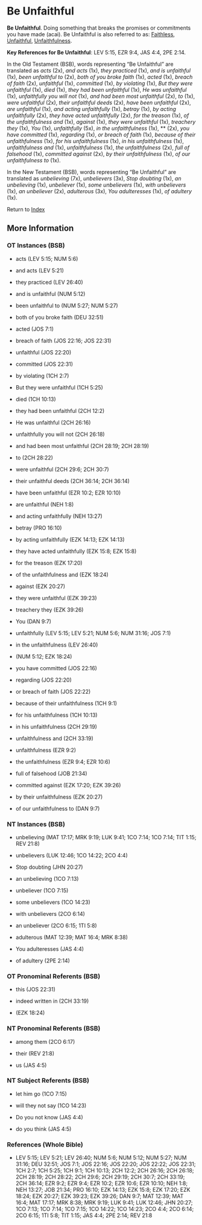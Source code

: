 # Be Unfaithful
**Be Unfaithful**. 
Doing something that breaks the promises or commitments you have made (acai). 
Be Unfaithful is also referred to as: 
[Faithless](Faithless.md), [Unfaithful](Unfaithful.2.md), [Unfaithfulness](Unfaithfulness.md). 


**Key References for Be Unfaithful**: 
LEV 5:15, EZR 9:4, JAS 4:4, 2PE 2:14. 


In the Old Testament (BSB), words representing “Be Unfaithful” are translated as 
*acts* (2x), *and acts* (1x), *they practiced* (1x), *and is unfaithful* (1x), *been unfaithful to* (2x), *both of you broke faith* (1x), *acted* (1x), *breach of faith* (2x), *unfaithful* (1x), *committed* (1x), *by violating* (1x), *But they were unfaithful* (1x), *died* (1x), *they had been unfaithful* (1x), *He was unfaithful* (1x), *unfaithfully you will not* (1x), *and had been most unfaithful* (2x), *to* (1x), *were unfaithful* (2x), *their unfaithful deeds* (2x), *have been unfaithful* (2x), *are unfaithful* (1x), *and acting unfaithfully* (1x), *betray* (1x), *by acting unfaithfully* (2x), *they have acted unfaithfully* (2x), *for the treason* (1x), *of the unfaithfulness and* (1x), *against* (1x), *they were unfaithful* (1x), *treachery they* (1x), *You* (1x), *unfaithfully* (5x), *in the unfaithfulness* (1x), ** (2x), *you have committed* (1x), *regarding* (1x), *or breach of faith* (1x), *because of their unfaithfulness* (1x), *for his unfaithfulness* (1x), *in his unfaithfulness* (1x), *unfaithfulness and* (1x), *unfaithfulness* (1x), *the unfaithfulness* (2x), *full of falsehood* (1x), *committed against* (2x), *by their unfaithfulness* (1x), *of our unfaithfulness to* (1x). 


In the New Testament (BSB), words representing “Be Unfaithful” are translated as 
*unbelieving* (7x), *unbelievers* (3x), *Stop doubting* (1x), *an unbelieving* (1x), *unbeliever* (1x), *some unbelievers* (1x), *with unbelievers* (1x), *an unbeliever* (2x), *adulterous* (3x), *You adulteresses* (1x), *of adultery* (1x). 


Return to [Index](00-Index.md)

## More Information

### OT Instances (BSB)

* acts (LEV 5:15; NUM 5:6)

* and acts (LEV 5:21)

* they practiced (LEV 26:40)

* and is unfaithful (NUM 5:12)

* been unfaithful to (NUM 5:27; NUM 5:27)

* both of you broke faith (DEU 32:51)

* acted (JOS 7:1)

* breach of faith (JOS 22:16; JOS 22:31)

* unfaithful (JOS 22:20)

* committed (JOS 22:31)

* by violating (1CH 2:7)

* But they were unfaithful (1CH 5:25)

* died (1CH 10:13)

* they had been unfaithful (2CH 12:2)

* He was unfaithful (2CH 26:16)

* unfaithfully you will not (2CH 26:18)

* and had been most unfaithful (2CH 28:19; 2CH 28:19)

* to (2CH 28:22)

* were unfaithful (2CH 29:6; 2CH 30:7)

* their unfaithful deeds (2CH 36:14; 2CH 36:14)

* have been unfaithful (EZR 10:2; EZR 10:10)

* are unfaithful (NEH 1:8)

* and acting unfaithfully (NEH 13:27)

* betray (PRO 16:10)

* by acting unfaithfully (EZK 14:13; EZK 14:13)

* they have acted unfaithfully (EZK 15:8; EZK 15:8)

* for the treason (EZK 17:20)

* of the unfaithfulness and (EZK 18:24)

* against (EZK 20:27)

* they were unfaithful (EZK 39:23)

* treachery they (EZK 39:26)

* You (DAN 9:7)

* unfaithfully (LEV 5:15; LEV 5:21; NUM 5:6; NUM 31:16; JOS 7:1)

* in the unfaithfulness (LEV 26:40)

*  (NUM 5:12; EZK 18:24)

* you have committed (JOS 22:16)

* regarding (JOS 22:20)

* or breach of faith (JOS 22:22)

* because of their unfaithfulness (1CH 9:1)

* for his unfaithfulness (1CH 10:13)

* in his unfaithfulness (2CH 29:19)

* unfaithfulness and (2CH 33:19)

* unfaithfulness (EZR 9:2)

* the unfaithfulness (EZR 9:4; EZR 10:6)

* full of falsehood (JOB 21:34)

* committed against (EZK 17:20; EZK 39:26)

* by their unfaithfulness (EZK 20:27)

* of our unfaithfulness to (DAN 9:7)



### NT Instances (BSB)

* unbelieving (MAT 17:17; MRK 9:19; LUK 9:41; 1CO 7:14; 1CO 7:14; TIT 1:15; REV 21:8)

* unbelievers (LUK 12:46; 1CO 14:22; 2CO 4:4)

* Stop doubting (JHN 20:27)

* an unbelieving (1CO 7:13)

* unbeliever (1CO 7:15)

* some unbelievers (1CO 14:23)

* with unbelievers (2CO 6:14)

* an unbeliever (2CO 6:15; 1TI 5:8)

* adulterous (MAT 12:39; MAT 16:4; MRK 8:38)

* You adulteresses (JAS 4:4)

* of adultery (2PE 2:14)



### OT Pronominal Referents (BSB)

* this (JOS 22:31)

* indeed written in (2CH 33:19)

*  (EZK 18:24)



### NT Pronominal Referents (BSB)

* among them (2CO 6:17)

* their (REV 21:8)

* us (JAS 4:5)



### NT Subject Referents (BSB)

* let him go (1CO 7:15)

* will they not say (1CO 14:23)

* Do you not know (JAS 4:4)

* do you think (JAS 4:5)



### References (Whole Bible)

* LEV 5:15; LEV 5:21; LEV 26:40; NUM 5:6; NUM 5:12; NUM 5:27; NUM 31:16; DEU 32:51; JOS 7:1; JOS 22:16; JOS 22:20; JOS 22:22; JOS 22:31; 1CH 2:7; 1CH 5:25; 1CH 9:1; 1CH 10:13; 2CH 12:2; 2CH 26:16; 2CH 26:18; 2CH 28:19; 2CH 28:22; 2CH 29:6; 2CH 29:19; 2CH 30:7; 2CH 33:19; 2CH 36:14; EZR 9:2; EZR 9:4; EZR 10:2; EZR 10:6; EZR 10:10; NEH 1:8; NEH 13:27; JOB 21:34; PRO 16:10; EZK 14:13; EZK 15:8; EZK 17:20; EZK 18:24; EZK 20:27; EZK 39:23; EZK 39:26; DAN 9:7; MAT 12:39; MAT 16:4; MAT 17:17; MRK 8:38; MRK 9:19; LUK 9:41; LUK 12:46; JHN 20:27; 1CO 7:13; 1CO 7:14; 1CO 7:15; 1CO 14:22; 1CO 14:23; 2CO 4:4; 2CO 6:14; 2CO 6:15; 1TI 5:8; TIT 1:15; JAS 4:4; 2PE 2:14; REV 21:8



